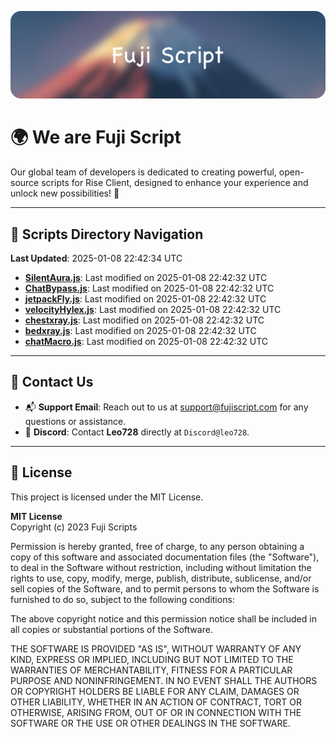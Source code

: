 ![Banner](.github/b.webp)

# 🌍 **We are Fuji Script**

Our global team of developers is dedicated to creating powerful, open-source scripts for Rise Client, designed to enhance your experience and unlock new possibilities! 🌟

---
<!-- SCRIPTS_NAVIGATION_START -->
## 📂 **Scripts Directory Navigation**

**Last Updated**: 2025-01-08 22:42:34 UTC

- **[SilentAura.js](scripts/SilentAura.js)**: Last modified on 2025-01-08 22:42:32 UTC
- **[ChatBypass.js](scripts/ChatBypass.js)**: Last modified on 2025-01-08 22:42:32 UTC
- **[jetpackFly.js](scripts/jetpackFly.js)**: Last modified on 2025-01-08 22:42:32 UTC
- **[velocityHylex.js](scripts/velocityHylex.js)**: Last modified on 2025-01-08 22:42:32 UTC
- **[chestxray.js](scripts/chestxray.js)**: Last modified on 2025-01-08 22:42:32 UTC
- **[bedxray.js](scripts/bedxray.js)**: Last modified on 2025-01-08 22:42:32 UTC
- **[chatMacro.js](scripts/chatMacro.js)**: Last modified on 2025-01-08 22:42:32 UTC

<!-- SCRIPTS_NAVIGATION_END -->

---

## 💬 **Contact Us**  
- 📬 **Support Email**: Reach out to us at [support@fujiscript.com](mailto:support@fujiscript.com) for any questions or assistance.  
- 💬 **Discord**: Contact **Leo728** directly at `Discord@leo728`.

---

## 📜 **License**

This project is licensed under the MIT License.  

**MIT License**  
Copyright (c) 2023 Fuji Scripts  

Permission is hereby granted, free of charge, to any person obtaining a copy of this software and associated documentation files (the "Software"), to deal in the Software without restriction, including without limitation the rights to use, copy, modify, merge, publish, distribute, sublicense, and/or sell copies of the Software, and to permit persons to whom the Software is furnished to do so, subject to the following conditions:  

The above copyright notice and this permission notice shall be included in all copies or substantial portions of the Software.  

THE SOFTWARE IS PROVIDED "AS IS", WITHOUT WARRANTY OF ANY KIND, EXPRESS OR IMPLIED, INCLUDING BUT NOT LIMITED TO THE WARRANTIES OF MERCHANTABILITY, FITNESS FOR A PARTICULAR PURPOSE AND NONINFRINGEMENT. IN NO EVENT SHALL THE AUTHORS OR COPYRIGHT HOLDERS BE LIABLE FOR ANY CLAIM, DAMAGES OR OTHER LIABILITY, WHETHER IN AN ACTION OF CONTRACT, TORT OR OTHERWISE, ARISING FROM, OUT OF OR IN CONNECTION WITH THE SOFTWARE OR THE USE OR OTHER DEALINGS IN THE SOFTWARE.  
